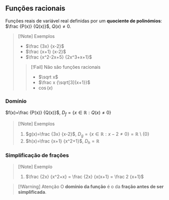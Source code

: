 ## Funções racionais
Funções reais de variável real definidas por um **quociente de polinómios**: $\frac {P(x)} {Q(x)}$, $Q(x)\neq0$.
>[!Note] Exemplos
>- $\frac {3x} {x-2}$
>- $\frac {x+1} {x-2}$
>- $\frac {x^2-2x+5} {2x^3+x+1}$
>>[!Fail] Não são funções racionais
>>- $\sqrt x$
>>- $\frac x {\sqrt[3]{x+1}}$
>>- $\cos(x)$

### Domínio
$f(x)=\frac {P(x)} {Q(x)}$, $D_f=\{x \in \mathbb R: Q(x)\neq 0\}$

> [!Note] Exemplos
>1. $g(x)=\frac {3x} {x-2}$, $D_g=\{x\in \mathbb R: x-2\neq 0\}=\mathbb R$ \ $\{0\}$
>2. $h(x)=\frac {x+1} {x^2+1}$, $D_h=\mathbb R$

### Simplificação de frações
>[!Note] Exemplo
>1. $\frac {2x} {x^2+x} = \frac {2x} {x(x+1} = \frac 2 {x+1}$
>   
>  

>[!Warning] Atenção
>O **domínio da função** é o da **fração antes de ser simplificada**.